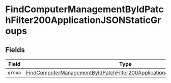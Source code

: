 # FindComputerManagementByIdPatchFilter200ApplicationJSONStaticGroups


## Fields

| Field                                                                                                                                                                           | Type                                                                                                                                                                            | Required                                                                                                                                                                        | Description                                                                                                                                                                     |
| ------------------------------------------------------------------------------------------------------------------------------------------------------------------------------- | ------------------------------------------------------------------------------------------------------------------------------------------------------------------------------- | ------------------------------------------------------------------------------------------------------------------------------------------------------------------------------- | ------------------------------------------------------------------------------------------------------------------------------------------------------------------------------- |
| `group`                                                                                                                                                                         | [FindComputerManagementByIdPatchFilter200ApplicationJSONStaticGroupsGroup](../../models/operations/findcomputermanagementbyidpatchfilter200applicationjsonstaticgroupsgroup.md) | :heavy_minus_sign:                                                                                                                                                              | N/A                                                                                                                                                                             |